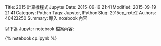 Title: 2015 計算機程式 Jupyter
Date: 2015-09-19 21:41
Modified: 2015-09-19 21:41
Category: Python
Tags: Jupyter, IPython
Slug: 2015cp_note2
Authors: 40423250
Summary: 導入 notebook 內容

以下為 Jupyter notebook 檔案內容:

{% notebook cp.ipynb %}



